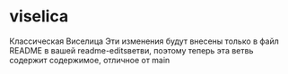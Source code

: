 # viselica
Классическая Виселица
Эти изменения будут внесены только в файл README в вашей readme-editsветви, поэтому теперь эта ветвь содержит содержимое, отличное от main

